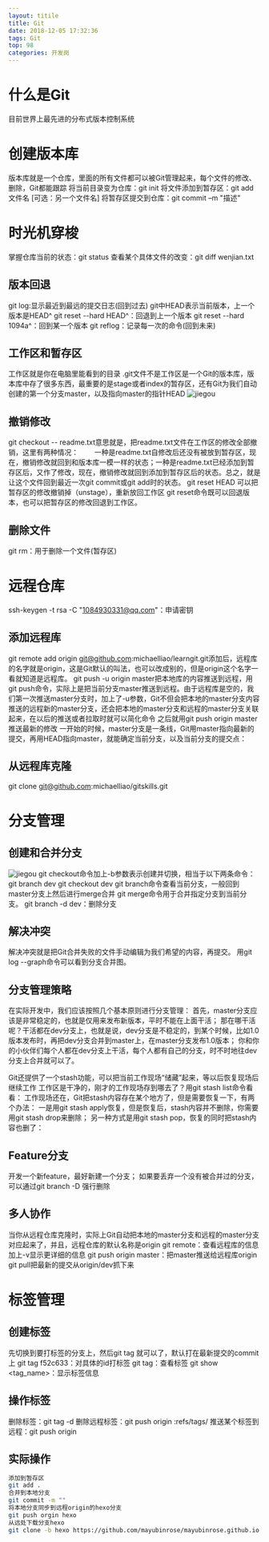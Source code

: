```yaml
---
layout: titile
title: Git
date: 2018-12-05 17:32:36
tags: Git
top: 98
categories: 开发岗
---
```

# 什么是Git
目前世界上最先进的分布式版本控制系统
# 创建版本库
版本库就是一个仓库，里面的所有文件都可以被Git管理起来，每个文件的修改、删除，Git都能跟踪
将当前目录变为仓库：git init
将文件添加到暂存区：git add 文件名 [可选：另一个文件名]
将暂存区提交到仓库：git commit –m "描述"
 <!--more--> 
# 时光机穿梭
掌握仓库当前的状态：git status  查看某个具体文件的改变：git diff wenjian.txt
## 版本回退
git log:显示最近到最远的提交日志(回到过去)
git中HEAD表示当前版本，上一个版本是HEAD^
git reset --hard HEAD^：回退到上一个版本
git reset --hard 1094a^：回到某一个版本
git reflog：记录每一次的命令(回到未来)
## 工作区和暂存区
工作区就是你在电脑里能看到的目录
.git文件不是工作区是一个Git的版本库，版本库中存了很多东西，最重要的是stage或者index的暂存区，还有Git为我们自动创建的第一个分支master，以及指向master的指针HEAD
![jiegou](/Git/p1.png "图示")
## 撤销修改
git checkout -- readme.txt意思就是，把readme.txt文件在工作区的修改全部撤销，这里有两种情况：
&emsp;&emsp;一种是readme.txt自修改后还没有被放到暂存区，现在，撤销修改就回到和版本库一模一样的状态；一种是readme.txt已经添加到暂存区后，又作了修改，现在，撤销修改就回到添加到暂存区后的状态。总之，就是让这个文件回到最近一次git commit或git add时的状态。
git reset HEAD <file>可以把暂存区的修改撤销掉（unstage），重新放回工作区
git reset命令既可以回退版本，也可以把暂存区的修改回退到工作区。
## 删除文件
git rm：用于删除一个文件(暂存区)
# 远程仓库
ssh-keygen -t rsa -C "1084930331@qq.com"：申请密钥
## 添加远程库
git remote add origin git@github.com:michaelliao/learngit.git添加后，远程库的名字就是origin，这是Git默认的叫法，也可以改成别的，但是origin这个名字一看就知道是远程库。
git push -u origin master把本地库的内容推送到远程，用git push命令，实际上是把当前分支master推送到远程。由于远程库是空的，我们第一次推送master分支时，加上了-u参数，Git不但会把本地的master分支内容推送的远程新的master分支，还会把本地的master分支和远程的master分支关联起来，在以后的推送或者拉取时就可以简化命令
之后就用git push origin master推送最新的修改
一开始的时候，master分支是一条线，Git用master指向最新的提交，再用HEAD指向master，就能确定当前分支，以及当前分支的提交点：
## 从远程库克隆
git clone git@github.com:michaelliao/gitskills.git
# 分支管理
## 创建和合并分支
![jiegou](/Git/p2.png)
git checkout命令加上-b参数表示创建并切换，相当于以下两条命令：git branch dev  git checkout dev
git branch命令查看当前分支，一般回到master分支上然后进行merge合并
git merge命令用于合并指定分支到当前分支。
git branch -d dev：删除分支
## 解决冲突
解决冲突就是把Git合并失败的文件手动编辑为我们希望的内容，再提交。
用git log --graph命令可以看到分支合并图。
## 分支管理策略
在实际开发中，我们应该按照几个基本原则进行分支管理：
首先，master分支应该是非常稳定的，也就是仅用来发布新版本，平时不能在上面干活；
那在哪干活呢？干活都在dev分支上，也就是说，dev分支是不稳定的，到某个时候，比如1.0版本发布时，再把dev分支合并到master上，在master分支发布1.0版本；
你和你的小伙伴们每个人都在dev分支上干活，每个人都有自己的分支，时不时地往dev分支上合并就可以了。

Git还提供了一个stash功能，可以把当前工作现场“储藏”起来，等以后恢复现场后继续工作
工作区是干净的，刚才的工作现场存到哪去了？用git stash list命令看看：
工作现场还在，Git把stash内容存在某个地方了，但是需要恢复一下，有两个办法：
一是用git stash apply恢复，但是恢复后，stash内容并不删除，你需要用git stash drop来删除；
另一种方式是用git stash pop，恢复的同时把stash内容也删了：
## Feature分支
开发一个新feature，最好新建一个分支；
如果要丢弃一个没有被合并过的分支，可以通过git branch -D <name>强行删除
## 多人协作
当你从远程仓库克隆时，实际上Git自动把本地的master分支和远程的master分支对应起来了，并且，远程仓库的默认名称是origin
git remote：查看远程库的信息加上-v显示更详细的信息
git push origin master：把master推送给远程库origin
git pull把最新的提交从origin/dev抓下来
# 标签管理
## 创建标签
先切换到要打标签的分支上，然后git tag <name>就可以了，默认打在最新提交的commit上
git tag <name> f52c633：对具体的id打标签
git tag：查看标签
git show <tag_name>：显示标签信息
## 操作标签
删除标签：git tag -d <tagname>
删除远程标签：git push origin :refs/tags/<tagname>
推送某个标签到远程：git push origin <tagname>
## 实际操作
```bash
添加到暂存区
git add .
合并到本地分支
git commit -m ""
将本地分支同步到远程origin的hexo分支
git push orgin hexo 
从远处下载分支hexo
git clone -b hexo https://github.com/mayubinrose/mayubinrose.github.io.git
```